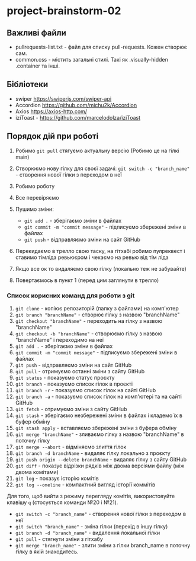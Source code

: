 # project-brainstorm-02

## Важливі файли

- pullrequests-list.txt - файл для списку pull-requests. Кожен створює сам.
- common.css - містить загальні стилі. Такі як .visually-hidden .container та
  інші.

## Бібліотеки

- swiper https://swiperjs.com/swiper-api
- Accordion https://github.com/michu2k/Accordion
- Axios https://axios-http.com/
- iziToast - https://github.com/marcelodolza/iziToast

## Порядок дій при роботі

1.  Робимо `git pull` стягуємо актуальну версію (Робимо це на гілкі main)
2.  Створюємо нову гілку для своєї задачі: `git switch -c "branch_name"` -
    створення нової гілки з переходом в неї
3.  Робимо роботу
4.  Все перевіряємо
5.  Пушимо зміни:

    - `git add .` - зберігаємо зміни в файлах
    - `git commit -m "commit message"` - підписуємо збережені зміни в файлах
    - `git push` - відправляємо зміни на сайт GitHub

6.  Перекидаємо в трелло свою таску, на гітхабі робимо пулреквест і ставимо
    тімліда ревьюєром і чекаємо на ревью від тім ліда
7.  Якщо все ок то видаляємо свою гілку (локально теж не забувайте)
8.  Повертаємось в пункт 1 (перед цим заглянути в трелло)

### Список корисних команд для роботи з git

1. `git clone` - копіює репозиторій (папку з файлами) на комп'ютер
2. `git branch "branchName"` - створює гілку з назвою "branchName"
3. `git checkout "branchName"` - переходить на гілку з назвою "branchName"
4. `git checkout -b "branchName"` - створюємо гілку з назвою "branchName" і
   переходимо на неї
5. `git add .` - зберігаємо зміни в файлах
6. `git commit -m "commit message"` - підписуємо збережені зміни в файлах
7. `git push` - відправляємо зміни на сайт GitHub
8. `git pull` - отримуємо останні зміни з сайту GitHub
9. `git status` - показуємо статус проєкту
10. `git branch` - показуємо список гілок в проєкті
11. `git branch -r` - показуємо список гілок на сайті GitHub
12. `git branch -a` - показуємо список гілок на комп'ютері та на сайті GitHub
13. `git fetch` - отримуємо зміни з сайту GitHub
14. `git stash` - зберігаємо незбережені зміни в файлах і кладемо їх в буфер
    обміну
15. `git stash apply` - вставляємо збережені зміни з буфера обміну
16. `git merge "branchName"` - зливаємо гілку з назвою "branchName" в поточну
    гілку
17. `git merge --abort` - відміняємо злиття гілок
18. `git branch -d branchName` - видаляє гілку локально з проєкту
19. `git push origin --delete branchName` - видаляє гілку з сайту GitHub
20. `git diff` - показує відрізки рядків між двома версіями файлу (між двома
    комітами)
21. `git log` - показує історію комітів
22. `git log --oneline` - компактний вигляд історії коммітів

Для того, щоб вийти з режиму перегляду комітів, використовуйте клавішу `q`
(стосується команди №20 і №21).

- `git switch -c "branch_name"` - створення нової гілки з переходом в неї
- `git switch "branch_name"` - зміна гілки (перехід в іншу гілку)
- `git branch -d "branch_name"` - видалення локальної гілки
- `git pull` - стягнути зміни з гітхабу
- `git merge "branch_name"` - злити зміни з гілки branch_name в поточну гілку в
  якій знаходитесь.
